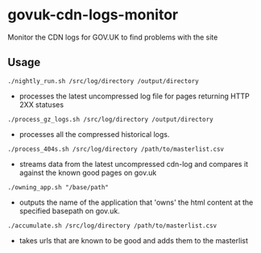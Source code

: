 # govuk-cdn-logs-monitor

Monitor the CDN logs for GOV.UK to find problems with the site

## Usage

`./nightly_run.sh /src/log/directory /output/directory`
* processes the latest uncompressed log file for pages returning HTTP 2XX statuses

`./process_gz_logs.sh /src/log/directory /output/directory`
* processes all the compressed historical logs.

`./process_404s.sh /src/log/directory /path/to/masterlist.csv`
* streams data from the latest uncompressed cdn-log and compares it against the known good pages on gov.uk

`./owning_app.sh "/base/path"`
* outputs the name of the application that 'owns' the html content at the specified basepath on gov.uk.

`./accumulate.sh /src/log/directory /path/to/masterlist.csv`
* takes urls that are known to be good and adds them to the masterlist